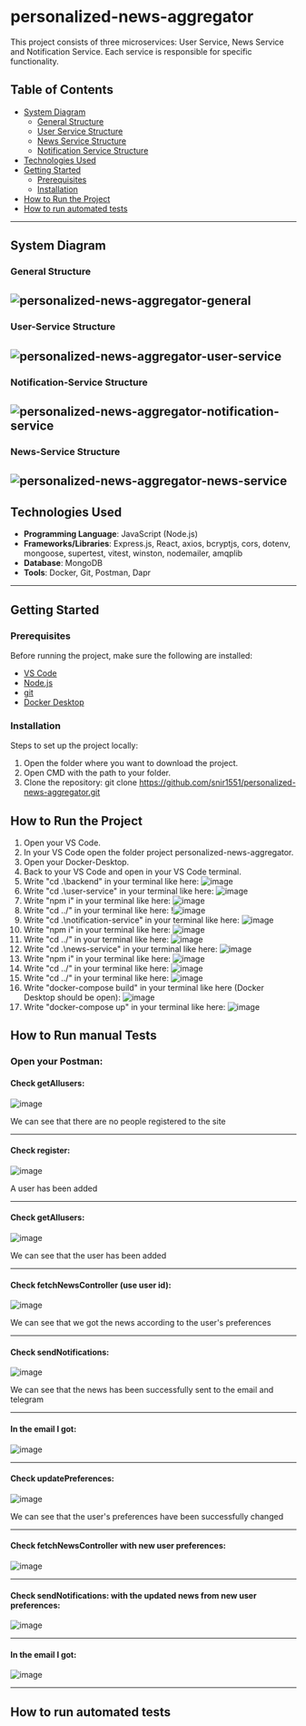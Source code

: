 # personalized-news-aggregator

This project consists of three microservices: User Service, News Service and Notification Service. Each service is responsible for specific functionality.


## Table of Contents
- [System Diagram]()
  - [General Structure](#general-structure)
  - [User Service Structure](#user-service-structure)
  - [News Service Structure](#news-service-structure)
  - [Notification Service Structure](#notification-service-structure)
- [Technologies Used](#technologies-used)  
- [Getting Started](#getting-started)  
  - [Prerequisites](#prerequisites)  
  - [Installation](#installation)  
- [How to Run the Project](#how-to-run-the-project)  
- [How to run automated tests](#how-to-run-automated-tests)

---


## System Diagram

### General Structure
![personalized-news-aggregator-general](https://github.com/user-attachments/assets/2b10c2b4-9678-465f-b158-e642b0da0ec4)
---
### User-Service Structure
![personalized-news-aggregator-user-service](https://github.com/user-attachments/assets/4688aebf-50c1-4f90-b933-9a96ddb4cdff)
---
### Notification-Service Structure
![personalized-news-aggregator-notification-service](https://github.com/user-attachments/assets/629b6103-8ee5-4c8c-b618-84aecdaae86a)
---
### News-Service Structure
![personalized-news-aggregator-news-service](https://github.com/user-attachments/assets/0f929c53-22e6-43a7-8d08-11efb05212a3)
---
## Technologies Used
- **Programming Language**: JavaScript (Node.js) 
- **Frameworks/Libraries**: Express.js, React, axios, bcryptjs, cors, dotenv, mongoose, supertest, vitest, winston, nodemailer, amqplib  
- **Database**: MongoDB
- **Tools**: Docker, Git, Postman, Dapr


---

## Getting Started

### Prerequisites

Before running the project, make sure the following are installed:

- [VS Code](https://code.visualstudio.com/)
- [Node.js](https://nodejs.org/)
- [git](https://git-scm.com/downloads)
- [Docker Desktop](https://www.docker.com/products/docker-desktop/)

### Installation

Steps to set up the project locally:

1. Open the folder where you want to download the project.
2. Open CMD with the path to your folder.
3. Clone the repository:
   git clone https://github.com/snir1551/personalized-news-aggregator.git


## How to Run the Project

1. Open your VS Code.
2. In your VS Code open the folder project personalized-news-aggregator.
3. Open your Docker-Desktop.
4. Back to your VS Code and open in your VS Code terminal.
5. Write "cd .\backend\" in your terminal like here:
    ![image](https://github.com/user-attachments/assets/c201e83e-2150-452d-be6e-149ce220e46b)
7. Write "cd .\user-service\" in your terminal like here:
    ![image](https://github.com/user-attachments/assets/3967da93-c2b5-4bac-8994-28be642b745d)
8. Write "npm i" in your terminal like here:
    ![image](https://github.com/user-attachments/assets/5891b3dc-5304-47ec-8a88-e23ac079bdde)
9. Write "cd ../" in your terminal like here:
    !![image](https://github.com/user-attachments/assets/716c18c4-e496-4cce-b8ad-50d394e21631)
10. Write "cd .\notification-service\" in your terminal like here:
    ![image](https://github.com/user-attachments/assets/4c86b12c-213d-4219-b3e0-dcc27b27d051)
11. Write "npm i" in your terminal like here:
    ![image](https://github.com/user-attachments/assets/0a69b0e4-6a48-491f-af98-163ccb607646)
12. Write "cd ../" in your terminal like here:
    ![image](https://github.com/user-attachments/assets/bacfbd22-fe6d-4202-9dba-54d596183f06)
13. Write "cd .\news-service\" in your terminal like here:
    ![image](https://github.com/user-attachments/assets/adc86c19-1cfb-489d-866c-a03d837e0ec3)
14. Write "npm i" in your terminal like here:
    ![image](https://github.com/user-attachments/assets/40c043b3-3880-42e6-a008-72e4f6bd601c)
15. Write "cd ../" in your terminal like here:
    ![image](https://github.com/user-attachments/assets/a6dd8940-7ac6-4ebc-86a6-8aea02e0d5b7)
16. Write "cd ../" in your terminal like here:
    ![image](https://github.com/user-attachments/assets/47be73ba-2dfc-4e75-9842-daca582305ac)
18. Write "docker-compose build" in your terminal like here (Docker Desktop should be open):
    ![image](https://github.com/user-attachments/assets/6cef3756-7a79-4580-a7ba-2999e7529631)
19. Write "docker-compose up" in your terminal like here:
    ![image](https://github.com/user-attachments/assets/56240f24-4744-4e1d-b965-e1a6f7cd4deb)


## How to Run manual Tests

### Open your Postman:

#### Check getAllusers:
   ![image](https://github.com/user-attachments/assets/a26ad19a-7f05-4063-93bd-218d9209f1ee)
   
   We can see that there are no people registered to the site

   ---
#### Check register:
   ![image](https://github.com/user-attachments/assets/0a5d75f2-7f28-4a47-821f-264200f3de7b)
   
   A user has been added

   ---
#### Check getAllusers:
   ![image](https://github.com/user-attachments/assets/48d07be0-8079-49ce-9436-c86833e05472)
   
   We can see that the user has been added

   ---
#### Check fetchNewsController (use user id):
   ![image](https://github.com/user-attachments/assets/1b88054e-bb06-4230-9f04-c33b6f05051d)
   
   We can see that we got the news according to the user's preferences

   ---
#### Check sendNotifications:
   ![image](https://github.com/user-attachments/assets/9a854882-2f69-46e0-bd73-2fef01a86da5)
   
   We can see that the news has been successfully sent to the email and telegram

   ---
#### In the email I got:
   ![image](https://github.com/user-attachments/assets/218e5d78-b155-4f1d-9efe-70c4992e2f61)

   ---
#### Check updatePreferences:
   ![image](https://github.com/user-attachments/assets/3d361f47-0c56-47f1-a678-ad02a6d3a93b)
   
   We can see that the user's preferences have been successfully changed

   ---
#### Check fetchNewsController with new user preferences:
   ![image](https://github.com/user-attachments/assets/57368135-57f6-4e7d-b4a5-669aabc2e20f)

   ---
#### Check sendNotifications: with the updated news from new user preferences:
   ![image](https://github.com/user-attachments/assets/57804637-9c58-4bc0-8549-483d3c9b9bf5)    

   ---
#### In the email I got:
   ![image](https://github.com/user-attachments/assets/984c651a-5382-4a92-bbc0-66421847164e)

   ---
   
## How to run automated tests

